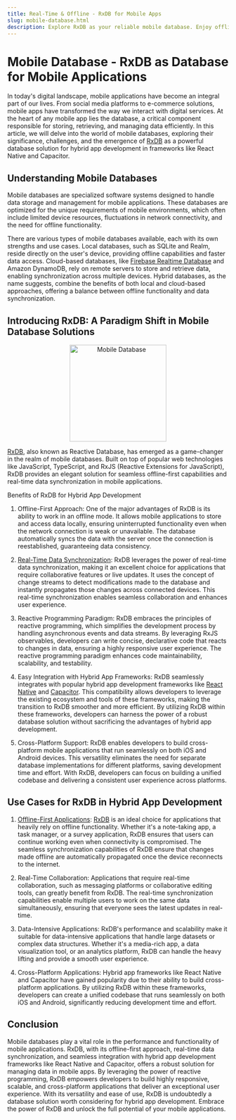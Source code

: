 ```yaml
---
title: Real-Time & Offline - RxDB for Mobile Apps
slug: mobile-database.html
description: Explore RxDB as your reliable mobile database. Enjoy offline-first capabilities, real-time sync, and seamless integration for hybrid app development.
---
```


# Mobile Database - RxDB as Database for Mobile Applications

In today's digital landscape, mobile applications have become an integral part of our lives. From social media platforms to e-commerce solutions, mobile apps have transformed the way we interact with digital services. At the heart of any mobile app lies the database, a critical component responsible for storing, retrieving, and managing data efficiently. In this article, we will delve into the world of mobile databases, exploring their significance, challenges, and the emergence of [RxDB](https://rxdb.info/) as a powerful database solution for hybrid app development in frameworks like React Native and Capacitor.


## Understanding Mobile Databases

Mobile databases are specialized software systems designed to handle data storage and management for mobile applications. These databases are optimized for the unique requirements of mobile environments, which often include limited device resources, fluctuations in network connectivity, and the need for offline functionality.

There are various types of mobile databases available, each with its own strengths and use cases. Local databases, such as SQLite and Realm, reside directly on the user's device, providing offline capabilities and faster data access. Cloud-based databases, like [Firebase Realtime Database](./realtime-database.md) and Amazon DynamoDB, rely on remote servers to store and retrieve data, enabling synchronization across multiple devices. Hybrid databases, as the name suggests, combine the benefits of both local and cloud-based approaches, offering a balance between offline functionality and data synchronization.

## Introducing RxDB: A Paradigm Shift in Mobile Database Solutions

<center>
    <a href="https://rxdb.info/">
        <img src="../files/logo/rxdb_javascript_database.svg" alt="Mobile Database" width="220" />
    </a>
</center>


[RxDB](https://rxdb.info/), also known as Reactive Database, has emerged as a game-changer in the realm of mobile databases. Built on top of popular web technologies like JavaScript, TypeScript, and RxJS (Reactive Extensions for JavaScript), RxDB provides an elegant solution for seamless offline-first capabilities and real-time data synchronization in mobile applications.

Benefits of RxDB for Hybrid App Development

1. Offline-First Approach: One of the major advantages of RxDB is its ability to work in an offline mode. It allows mobile applications to store and access data locally, ensuring uninterrupted functionality even when the network connection is weak or unavailable. The database automatically syncs the data with the server once the connection is reestablished, guaranteeing data consistency.

2. [Real-Time Data Synchronization](../replication.md): RxDB leverages the power of real-time data synchronization, making it an excellent choice for applications that require collaborative features or live updates. It uses the concept of change streams to detect modifications made to the database and instantly propagates those changes across connected devices. This real-time synchronization enables seamless collaboration and enhances user experience.

3. Reactive Programming Paradigm: RxDB embraces the principles of reactive programming, which simplifies the development process by handling asynchronous events and data streams. By leveraging RxJS observables, developers can write concise, declarative code that reacts to changes in data, ensuring a highly responsive user experience. The reactive programming paradigm enhances code maintainability, scalability, and testability.

4. Easy Integration with Hybrid App Frameworks: RxDB seamlessly integrates with popular hybrid app development frameworks like [React Native](../react-native-database.md) and [Capacitor](../capacitor-database.md). This compatibility allows developers to leverage the existing ecosystem and tools of these frameworks, making the transition to RxDB smoother and more efficient. By utilizing RxDB within these frameworks, developers can harness the power of a robust database solution without sacrificing the advantages of hybrid app development.

5. Cross-Platform Support: RxDB enables developers to build cross-platform mobile applications that run seamlessly on both iOS and Android devices. This versatility eliminates the need for separate database implementations for different platforms, saving development time and effort. With RxDB, developers can focus on building a unified codebase and delivering a consistent user experience across platforms.

## Use Cases for RxDB in Hybrid App Development

1. [Offline-First Applications](../offline-first.md): [RxDB](https://rxdb.info/) is an ideal choice for applications that heavily rely on offline functionality. Whether it's a note-taking app, a task manager, or a survey application, RxDB ensures that users can continue working even when connectivity is compromised. The seamless synchronization capabilities of RxDB ensure that changes made offline are automatically propagated once the device reconnects to the internet.

2. Real-Time Collaboration: Applications that require real-time collaboration, such as messaging platforms or collaborative editing tools, can greatly benefit from RxDB. The real-time synchronization capabilities enable multiple users to work on the same data simultaneously, ensuring that everyone sees the latest updates in real-time.

3. Data-Intensive Applications: RxDB's performance and scalability make it suitable for data-intensive applications that handle large datasets or complex data structures. Whether it's a media-rich app, a data visualization tool, or an analytics platform, RxDB can handle the heavy lifting and provide a smooth user experience.

4. Cross-Platform Applications: Hybrid app frameworks like React Native and Capacitor have gained popularity due to their ability to build cross-platform applications. By utilizing RxDB within these frameworks, developers can create a unified codebase that runs seamlessly on both iOS and Android, significantly reducing development time and effort.

## Conclusion

Mobile databases play a vital role in the performance and functionality of mobile applications. RxDB, with its offline-first approach, real-time data synchronization, and seamless integration with hybrid app development frameworks like React Native and Capacitor, offers a robust solution for managing data in mobile apps. By leveraging the power of reactive programming, RxDB empowers developers to build highly responsive, scalable, and cross-platform applications that deliver an exceptional user experience. With its versatility and ease of use, RxDB is undoubtedly a database solution worth considering for hybrid app development. Embrace the power of RxDB and unlock the full potential of your mobile applications.
